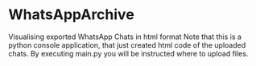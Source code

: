 # WhatsAppArchive
Visualising exported WhatsApp Chats in html format
Note that this is a python console application, that just created html code of the uploaded chats.
By executing main.py you will be instructed where to upload files.

